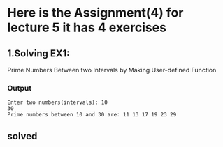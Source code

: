 # Here is the Assignment(4) for lecture 5 it has 4 exercises


## 1.Solving EX1:
Prime Numbers Between two Intervals by Making User-defined Function

### Output

	Enter two numbers(intervals): 10
	30 
	Prime numbers between 10 and 30 are: 11 13 17 19 23 29


solved 
------------------------------------------------------------